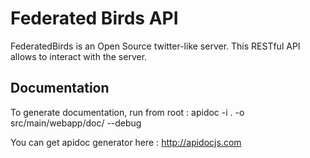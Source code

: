 Federated Birds API
===================

FederatedBirds is an Open Source twitter-like server. This RESTful API allows to interact with the server.

Documentation
-------------
To generate documentation, run from root :
apidoc -i . -o src/main/webapp/doc/ --debug

You can get apidoc generator here :
http://apidocjs.com
